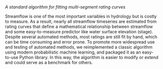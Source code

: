*A standard algorithm for fitting multi-segment rating curves*

Streamflow is one of the most important variables in hydrology but is costly to measure.
As a result, nearly all streamflow timeseries are estimated from rating curves
that define a mathematical relationship between streamflow and some easy-to-measure predictor like water surface elevation (stage).
Despite several automated methods,
most ratings are still fit by hand, which can be time consuming and error prone.
To promote more widespread use and testing of automated methods,
we reimplemented a classic algorithm using modern probabilistic machine learning,
and packaged it as an easy-to-use Python library.
In this way, the algorithm is easier to modify or extend and could serve as a benchmark for others. 

```{tableofcontents}
```
